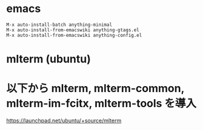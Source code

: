 # emacs

    M-x auto-install-batch anything-minimal
    M-x auto-install-from-emacswiki anything-gtags.el
    M-x auto-install-from-emacswiki anything-config.el

# mlterm (ubuntu)

   # 以下から mlterm, mlterm-common, mlterm-im-fcitx, mlterm-tools を導入
   https://launchpad.net/ubuntu/+source/mlterm
